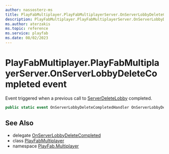 ```yaml
---
author: nassosterz-ms
title: PlayFabMultiplayer.PlayFabMultiplayerServer.OnServerLobbyDeleteCompleted
description: PlayFabMultiplayer.PlayFabMultiplayerServer.OnServerLobbyDeleteCompleted
ms.author: aterzakis
ms.topic: reference
ms.service: playfab
ms.date: 08/02/2023
---
```


# PlayFabMultiplayer.PlayFabMultiplayerServer.OnServerLobbyDeleteCompleted event

Event triggered when a previous call to [ServerDeleteLobby](../Lobby/ServerDeleteLobby.md) completed.

```csharp
public static event OnServerLobbyDeleteCompletedHandler OnServerLobbyDeleteCompleted;
```

## See Also

* delegate [OnServerLobbyDeleteCompleted](../PlayFabMultiplayer.PlayFabMultiplayerServer.OnServerLobbyDeleteCompletedHandler.md)
* class [PlayFabMultiplayer](../PlayFabMultiplayer.md)
* namespace [PlayFab.Multiplayer](../../PlayFabMultiplayerSDK.md)

